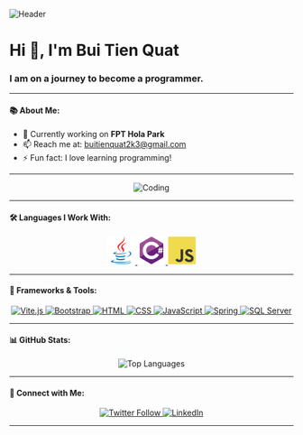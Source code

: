 ![Header](https://firebasestorage.googleapis.com/v0/b/flexi-coding.appspot.com/o/dempgi7-520f8d5f-63d4-4453-8822-dbc149ae27f8.gif?alt=media&token=91c0c7b2-93c3-4029-b011-1a8703c5730d)

# Hi 👋, I'm Bui Tien Quat
### I am on a journey to become a programmer.

---

#### 📚 About Me:
- 🔭 Currently working on **FPT Hola Park**
- 📫 Reach me at: [buitienquat2k3@gmail.com](mailto:buitienquat2k3@gmail.com)
- ⚡ Fun fact: I love learning programming!

---
<div align="center">
  <img align="center" alt="Coding" width="400" src="https://cdn.dribbble.com/users/1162077/screenshots/3848914/programmer.gif">
</div>

---
#### 🛠️ Languages I Work With:
<div align="center">
  <a href="https://www.java.com" target="_blank" rel="noreferrer">
    <img src="https://raw.githubusercontent.com/devicons/devicon/master/icons/java/java-original.svg" alt="Java" width="50" height="50"/>
  </a>
  <a href="https://learn.microsoft.com/en-us/dotnet/csharp/" target="_blank" rel="noreferrer">
    <img src="https://raw.githubusercontent.com/devicons/devicon/master/icons/csharp/csharp-original.svg" alt="C#" width="50" height="50"/>
  </a>
  <a href="https://developer.mozilla.org/en-US/docs/Web/JavaScript" target="_blank" rel="noreferrer">
    <img src="https://raw.githubusercontent.com/devicons/devicon/master/icons/javascript/javascript-original.svg" alt="JavaScript" width="50" height="50"/>
  </a>
</div>

---

#### 🚀 Frameworks & Tools:
<div align="center">
  <a href="https://vitejs.dev/" target="_blank" rel="noreferrer">
    <img src="https://vitejs.dev/logo.svg" alt="Vite.js" width="100" height="100"/>
  </a>
  <a href="https://getbootstrap.com/" target="_blank" rel="noreferrer">
    <img src="https://getbootstrap.com/docs/5.1/assets/brand/bootstrap-logo.svg" alt="Bootstrap" width="100" height="100"/>
  </a>
  <a href="https://developer.mozilla.org/en-US/docs/Web/HTML" target="_blank" rel="noreferrer">
    <img src="https://upload.wikimedia.org/wikipedia/commons/thumb/6/62/HTML5_logo.svg/1200px-HTML5_logo.svg.png" alt="HTML" width="100" height="100"/>
  </a>
  <a href="https://developer.mozilla.org/en-US/docs/Web/CSS" target="_blank" rel="noreferrer">
    <img src="https://upload.wikimedia.org/wikipedia/commons/6/62/CSS3_logo.svg" alt="CSS" width="100" height="100"/>
  </a>
  <a href="https://developer.mozilla.org/en-US/docs/Web/JavaScript" target="_blank" rel="noreferrer">
    <img src="https://upload.wikimedia.org/wikipedia/commons/6/69/JavaScript-logo.png" alt="JavaScript" width="100" height="100"/>
  </a>
  <a href="https://spring.io/" target="_blank" rel="noreferrer">
    <img src="https://www.vectorlogo.zone/logos/springio/springio-icon.svg" alt="Spring" width="100" height="100"/>
  </a>
  <a href="https://www.microsoft.com/en-us/sql-server" target="_blank" rel="noreferrer">
    <img src="https://upload.wikimedia.org/wikipedia/commons/thumb/3/37/SQL_Server_logo_2019.svg/600px-SQL_Server_logo_2019.svg.png" alt="SQL Server" width="100" height="100"/>
  </a>
</div>


---

#### 📊 GitHub Stats:
<div align="center">
  <img src="https://github-readme-stats.vercel.app/api/top-langs?username=Halocau&show_icons=true&locale=en&layout=compact&theme=tokyonight" alt="Top Languages" width="400"/>

</div>

---

#### 📱 Connect with Me:
<p align="center">
  <a href="https://twitter.com/yourusername" target="_blank">
    <img src="https://img.shields.io/twitter/follow/yourusername?logo=twitter&style=for-the-badge" alt="Twitter Follow" />
  </a>
  <a href="https://www.linkedin.com/in/yourusername/" target="_blank">
    <img src="https://img.shields.io/badge/LinkedIn-%230077B5.svg?&style=for-the-badge&logo=linkedin&logoColor=white" alt="LinkedIn" />
  </a>
</p>

---

